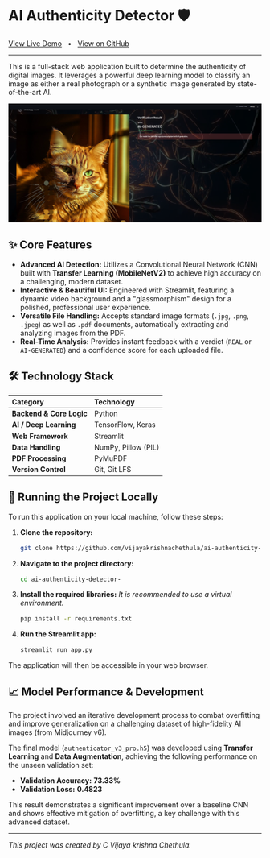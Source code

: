 # AI Authenticity Detector 🛡️

[View Live Demo](https://your-live-app-url.streamlit.app)   •   [View on GitHub](https://github.com/vijayakrishnachethula/ai-authenticity-detector-)

---

This is a full-stack web application built to determine the authenticity of digital images. It leverages a powerful deep learning model to classify an image as either a real photograph or a synthetic image generated by state-of-the-art AI.

![alt text](image.png)

## ✨ Core Features

- **Advanced AI Detection:** Utilizes a Convolutional Neural Network (CNN) built with **Transfer Learning (MobileNetV2)** to achieve high accuracy on a challenging, modern dataset.
- **Interactive & Beautiful UI:** Engineered with Streamlit, featuring a dynamic video background and a "glassmorphism" design for a polished, professional user experience.
- **Versatile File Handling:** Accepts standard image formats (`.jpg`, `.png`, `.jpeg`) as well as `.pdf` documents, automatically extracting and analyzing images from the PDF.
- **Real-Time Analysis:** Provides instant feedback with a verdict (`REAL` or `AI-GENERATED`) and a confidence score for each uploaded file.

## 🛠️ Technology Stack

| Category | Technology |
| :--- | :--- |
| **Backend & Core Logic** | Python |
| **AI / Deep Learning** | TensorFlow, Keras |
| **Web Framework** | Streamlit |
| **Data Handling** | NumPy, Pillow (PIL) |
| **PDF Processing**| PyMuPDF |
| **Version Control**| Git, Git LFS |


## 🚀 Running the Project Locally

To run this application on your local machine, follow these steps:

1.  **Clone the repository:**
    ```bash
    git clone https://github.com/vijayakrishnachethula/ai-authenticity-detector-.git
    ```
2.  **Navigate to the project directory:**
    ```bash
    cd ai-authenticity-detector-
    ```
3.  **Install the required libraries:**
    *It is recommended to use a virtual environment.*
    ```bash
    pip install -r requirements.txt
    ```
4.  **Run the Streamlit app:**
    ```bash
    streamlit run app.py
    ```
The application will then be accessible in your web browser.

## 📈 Model Performance & Development

The project involved an iterative development process to combat overfitting and improve generalization on a challenging dataset of high-fidelity AI images (from Midjourney v6).

The final model (`authenticator_v3_pro.h5`) was developed using **Transfer Learning** and **Data Augmentation**, achieving the following performance on the unseen validation set:

- **Validation Accuracy:** **73.33%**
- **Validation Loss:** **0.4823**

This result demonstrates a significant improvement over a baseline CNN and shows effective mitigation of overfitting, a key challenge with this advanced dataset.

---
*This project was created by C Vijaya krishna Chethula.*
